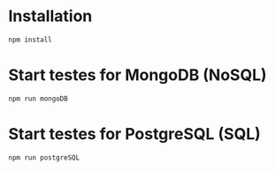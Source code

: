 # Installation
``` bash
npm install
```

# Start testes for MongoDB (NoSQL)
``` bash
npm run mongoDB
```

# Start testes for PostgreSQL (SQL)
``` bash
npm run postgreSQL
```
